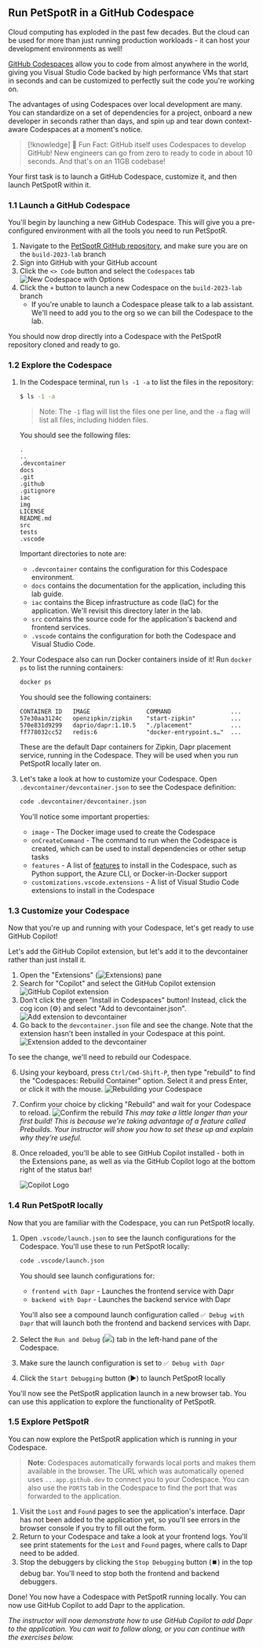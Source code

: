 ## Run PetSpotR in a GitHub Codespace

Cloud computing has exploded in the past few decades. But the cloud can be used for more than just running production workloads - it can host your development environments as well!

[GitHub Codespaces](https://github.com/features/codespaces) allow you to code from almost anywhere in the world, giving you Visual Studio Code backed by high performance VMs that start in seconds and can be customized to perfectly suit the code you're working on.

The advantages of using Codespaces over local development are many. You can standardize on a set of dependencies for a project, onboard a new developer in seconds rather than days, and spin up and tear down context-aware Codespaces at a moment's notice.

>[!knowledge] 🤯 Fun Fact: GitHub itself uses Codespaces to develop GitHub! New engineers can go from zero to ready to code in about 10 seconds. And that's on an 11GB codebase!

Your first task is to launch a GitHub Codespace, customize it, and then launch PetSpotR within it.

### 1.1 Launch a GitHub Codespace

You'll begin by launching a new GitHub Codespace. This will give you a pre-configured environment with all the tools you need to run PetSpotR.

1. Navigate to the [PetSpotR GitHub repository](https://github.com/Azure-Samples/PetSpotR/tree/build-2023-lab), and make sure you are on the `build-2023-lab` branch
2. Sign into GitHub with your GitHub account
3. Click the `<> Code` button and select the `Codespaces` tab
   ![New Codespace with Options](./images/1-new-codespace.png)
4. Click the `+` button to launch a new Codespace on the `build-2023-lab` branch
   - If you're unable to launch a Codespace please talk to a lab assistant. We'll need to add you to the org so we can bill the Codespace to the lab.

You should now drop directly into a Codespace with the PetSpotR repository cloned and ready to go.

### 1.2 Explore the Codespace

1. In the Codespace terminal, run `ls -1 -a` to list the files in the repository:
    
    ```bash
    $ ls -1 -a
    ```
    > Note: The `-1` flag will list the files one per line, and the `-a` flag will list all files, including hidden files.

    You should see the following files:

    ```
    .
    ..
    .devcontainer
    docs
    .git
    .github
    .gitignore
    iac
    img
    LICENSE
    README.md
    src
    tests
    .vscode
    ```

    Important directories to note are:

    - `.devcontainer` contains the configuration for this Codespace environment.
    - `docs` contains the documentation for the application, including this lab guide.
    - `iac`  contains the Bicep infrastructure as code (IaC) for the application. We'll revisit this directory later in the lab.
    - `src`  contains the source code for the application's backend and frontend services.
    - `.vscode` contains the configuration for both the Codespace and Visual Studio Code.

2. Your Codespace also can run Docker containers inside of it! Run `docker ps` to list the running containers:
    
    ```bash
    docker ps
    ```

    You should see the following containers:

    ```
    CONTAINER ID   IMAGE                COMMAND                 ...
    57e30aa3124c   openzipkin/zipkin    "start-zipkin"          ...
    570e831d9299   daprio/dapr:1.10.5   "./placement"           ...
    ff778032cc52   redis:6              "docker-entrypoint.s…"  ...
    ```

    These are the default Dapr containers for Zipkin, Dapr placement service, running in the Codespace. They will be used when you run PetSpotR locally later on.
3. Let's take a look at how to customize your Codespace. Open `.devcontainer/devcontainer.json` to see the Codespace definition:

   ```bash
   code .devcontainer/devcontainer.json
   ```

   You'll notice some important properties:
   
   - `image` - The Docker image used to create the Codespace
   - `onCreateCommand` - The command to run when the Codespace is created, which can be used to install dependencies or other setup tasks
   - `features` - A list of [features](https://github.com/devcontainers/features) to install in the Codespace, such as Python support, the Azure CLI, or Docker-in-Docker support
   - `customizations.vscode.extensions` - A list of Visual Studio Code extensions to install in the Codespace

### 1.3 Customize your Codespace

Now that you're up and running with your Codespace, let's get ready to use GitHub Copilot!

Let's add the GitHub Copilot extension, but let's add it to the devcontainer rather than just install it.

1. Open the "Extensions" (![Extensions](images/extensions.png)) pane
2. Search for "Copilot" and select the GitHub Copilot extension
![GitHub Copilot extension](images/8-copilot-extension.png)
3. Don't click the green "Install in Codespaces" button! Instead, click the cog icon (⚙️) and select "Add to devcontainer.json".
![Add extension to devcontainer](images/9-copilot-extension-devcontainer.png)
4. Go back to the `devcontainer.json` file and see the change. Note that the extension hasn't been installed in your Codespace at this point.
![Extension added to the devcontainer](images/10-copilot-devcontainer-change.png)

To see the change, we'll need to rebuild our Codespace.

6. Using your keyboard, press `Ctrl/Cmd-Shift-P`, then type "rebuild" to find the "Codespaces: Rebuild Container" option. Select it and press Enter, or click it with the mouse.
![Rebuilding your Codespace](images/11-rebuild-codespace.png)
7. Confirm your choice by clicking "Rebuild" and wait for your Codespace to reload.
![Confirm the rebuild](images/12-rebuild-codespace-confirm.png)
 _This may take a little longer than your first build! This is because we're taking advantage of a feature called Prebuilds. Your instructor will show you how to set these up and explain why they're useful._
8. Once reloaded, you'll be able to see GitHub Copilot installed - both in the Extensions pane, as well as via the GitHub Copilot logo at the bottom right of the status bar!

   ![Copilot Logo](images/13-copilot-icon.png)

### 1.4 Run PetSpotR locally

Now that you are familiar with the Codespace, you can run PetSpotR locally.

1. Open `.vscode/launch.json` to see the launch configurations for the Codespace. You'll use these to run PetSpotR locally:

    ```bash
    code .vscode/launch.json
    ```

    You should see launch configurations for:

    - `frontend with Dapr` - Launches the frontend service with Dapr
    - `backend with Dapr` - Launches the backend service with Dapr

    You'll also see a compound launch configuration called `✅ Debug with Dapr` that will launch both the frontend and backend services with Dapr.

1. Select the `Run and Debug` (![](images/debug.png)) tab in the left-hand pane of the Codespace.
2. Make sure the launch configuration is set to `✅ Debug with Dapr`
3. Click the `Start Debugging` button (▶️) to launch PetSpotR locally

You'll now see the PetSpotR application launch in a new browser tab. You can use this application to explore the functionality of PetSpotR.

### 1.5 Explore PetSpotR

You can now explore the PetSpotR application which is running in your Codespace.

> **Note**: Codespaces automatically forwards local ports and makes them available in the browser. The URL which was automatically opened uses `...app.github.dev` to connect you to your Codespace. You can also use the `PORTS` tab in the Codespace to find the port that was forwarded to the application.

1. Visit the `Lost` and `Found` pages to see the application's interface. Dapr has not been added to the application yet, so you'll see errors in the browser console if you try to fill out the form.
2. Return to your Codespace and take a look at your frontend logs. You'll see print statements for the `Lost` and `Found` pages, where calls to Dapr need to be added.
3. Stop the debuggers by clicking the `Stop Debugging` button (⏹️) in the top debug bar. You'll need to stop both the frontend and backend debuggers.

Done! You now have a Codespace with PetSpotR running locally. You can now use GitHub Copilot to add Dapr to the application.

_The instructor will now demonstrate how to use GitHub Copilot to add Dapr to the application. You can wait to follow along, or you can continue with the exercises below._


